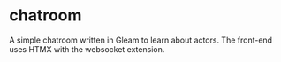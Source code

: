 # chatroom

A simple chatroom written in Gleam to learn about actors. The front-end uses HTMX with the websocket extension.